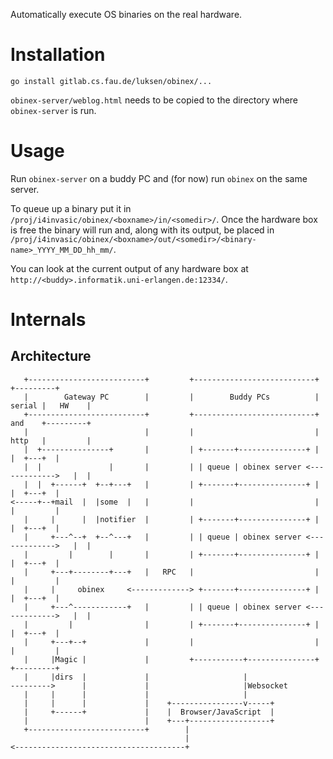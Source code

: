 Automatically execute OS binaries on the real hardware.

# Installation

    go install gitlab.cs.fau.de/luksen/obinex/...

`obinex-server/weblog.html` needs to be copied to the directory where
`obinex-server` is run.

# Usage

Run `obinex-server` on a buddy PC and (for now) run `obinex` on the same server.

To queue up a binary put it in
`/proj/i4invasic/obinex/<boxname>/in/<somedir>/`. Once the hardware box is free
the binary will run and, along with its output, be placed in
`/proj/i4invasic/obinex/<boxname>/out/<somedir>/<binary-name>_YYYY_MM_DD_hh_mm/`.

You can look at the current output of any hardware box at
`http://<buddy>.informatik.uni-erlangen.de:12334/`.

# Internals

## Architecture

       +--------------------------+         +---------------------------+        +---------+
       |        Gateway PC        |         |        Buddy PCs          | serial |   HW    |
       +--------------------------+         +---------------------------+ and    +---------+
       |                          |         |                           | http   |         |
       |  +---------------+       |         | +-------+---------------+ |        |  +---+  |
       |  |               |       |         | | queue | obinex server <------------->   |  |
       |  |  +------+  +--+---+   |         | +-------+---------------+ |        |  +---+  |
    <-----+--+mail  |  |some  |   |         |                           |        |         |
       |     |      |  |notifier  |         | +-------+---------------+ |        |  +---+  |
       |     +---^--+  +--^---+   |         | | queue | obinex server <------------->   |  |
       |         |        |       |         | +-------+---------------+ |        |  +---+  |
       |     +---+--------+---+   |   RPC   |                           |        |         |
       |     |     obinex     <-------------> +-------+---------------+ |        |  +---+  |
       |     +---^------------+   |         | | queue | obinex server <------------->   |  |
       |         |                |         | +-------+---------------+ |        |  +---+  |
       |     +---+--+             |         |                           |        |         |
       |     |Magic |             |         +-----------+---------------+        +---------+
       |     |dirs  |             |                     |
    --------->      |             |                     |Websocket
       |     |      |             |                     |
       |     |      |             |    +----------------v-----+
       |     +------+             |    |  Browser/JavaScript  |
       |                          |    +---+------------------+
       +--------------------------+        |
                                           |
    <--------------------------------------+
